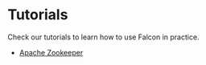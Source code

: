 # Tutorials

Check our tutorials to learn how to use Falcon in practice.

- [Apache Zookeeper](https://github.com/fntneves/falcon/tree/nmac-docs_tutorial/docs/examples/zookeeper)


